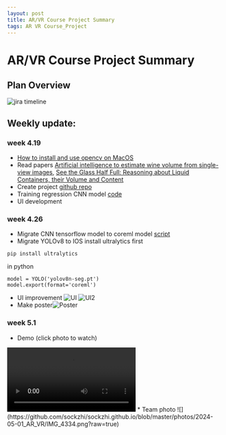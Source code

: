 ```yaml
---
layout: post
title: AR/VR Course Project Summary
tags: AR VR Course_Project
---
```

# AR/VR Course Project Summary
## Plan Overview
![jira timeline](https://github.com/sockzhi/sockzhi.github.io/blob/master/photos/2024-05-01_AR_VR/ar_mixology_assistant_2024-05-01_05.22pm.png?raw=true)
## Weekly update:
### week 4.19
* [How to install and use opencv on MacOS](https://blog.binaryzhi.com/2024/03/30/install-opencv-xcode15.html)
* Read papers [Artificial intelligence to estimate wine volume from single-view images](https://www.sciencedirect.com/science/article/pii/S240584402201845X), 
[See the Glass Half Full: Reasoning about Liquid Containers, their Volume and Content](https://arxiv.org/abs/1701.02718)
* Create project [github repo](https://github.com/mihane-ichinose/mixartest/tree/UIkit)
* Training regression CNN model  [code](https://github.com/sockzhi/vol_measure)
* UI development
### week 4.26
* Migrate CNN tensorflow model to coreml model [script](https://github.com/mihane-ichinose/mixartest/blob/UIkit/covert_h52mlmodel.py)
* Migrate YOLOv8 to IOS
  install ultralytics first 
```
pip install ultralytics
```
  in python 
```
model = YOLO('yolov8n-seg.pt')
model.export(format='coreml')
```
* UI improvement
![UI](https://github.com/sockzhi/sockzhi.github.io/blob/master/photos/2024-05-01_AR_VR/Screenshot%202024-05-01%20191435.png?raw=true)
![UI2](https://github.com/sockzhi/sockzhi.github.io/blob/master/photos/2024-05-01_AR_VR/Screenshot%202024-05-01%20191503.png?raw=true)
* Make poster![Poster](https://github.com/sockzhi/sockzhi.github.io/blob/master/photos/2024-05-01_AR_VR/Screenshot%202024-05-01%20183728.png?raw=true)

### week 5.1
* Demo (click photo to watch)
<video src="https://github.com/sockzhi/sockzhi.github.io/raw/master/videos/IMG_4715.MOV" controls="controls" style="max-width: 730px;">
</video>
* Team photo
![](https://github.com/sockzhi/sockzhi.github.io/blob/master/photos/2024-05-01_AR_VR/IMG_4334.png?raw=true)